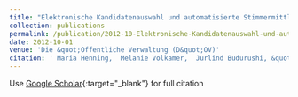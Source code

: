 ```yaml
---
title: "Elektronische Kandidatenauswahl und automatisierte Stimmermittlung am Beispiel hessischer Kommunalwahlen"
collection: publications
permalink: /publication/2012-10-Elektronische-Kandidatenauswahl-und-automatisierte-Stimmermittlung-am-Beispiel-hessischer-Kommunalwahlen
date: 2012-10-01
venue: 'Die &quot;Offentliche Verwaltung (D&quot;OV)'
citation: ' Maria Henning,  Melanie Volkamer,  Jurlind Budurushi, &quot;Elektronische Kandidatenauswahl und automatisierte Stimmermittlung am Beispiel hessischer Kommunalwahlen.&quot; Die &amp;quot;Offentliche Verwaltung (D&amp;quot;OV), 2012.'
---
```

Use [Google Scholar](https://scholar.google.com/scholar?q=Elektronische+Kandidatenauswahl+und+automatisierte+Stimmermittlung+am+Beispiel+hessischer+Kommunalwahlen){:target="_blank"} for full citation
